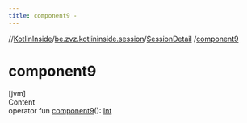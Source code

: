 ```yaml
---
title: component9 -
---
```

//[KotlinInside](../../index.md)/[be.zvz.kotlininside.session](../index.md)/[SessionDetail](index.md)
/[component9](component9.md)

# component9

[jvm]  
Content  
operator fun [component9](component9.md)(): [Int](https://kotlinlang.org/api/latest/jvm/stdlib/kotlin/-int/index.html)  



